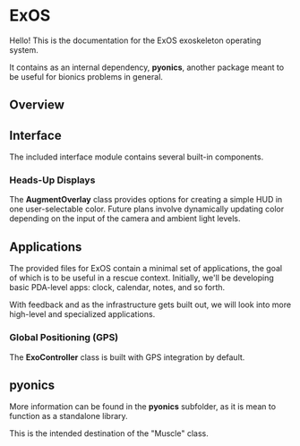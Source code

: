 # ExOS

Hello! This is the documentation for the ExOS exoskeleton operating system.

It contains as an internal dependency, **pyonics**, another package meant
to be useful for bionics problems in general.

## Overview

## Interface

The included interface module contains several built-in components.

### Heads-Up Displays

The **AugmentOverlay** class provides options for creating a simple HUD in one user-selectable color.
Future plans involve dynamically updating color depending on the input of the camera and ambient light levels.

## Applications
The provided files for ExOS contain a minimal set of applications, the goal of which is to 
be useful in a rescue context. Initially, we'll be developing basic PDA-level apps: clock, calendar, notes, and so forth.

With feedback and as the infrastructure gets built out, we will look into more high-level and specialized applications.

### Global Positioning (GPS)

The **ExoController** class is built with GPS integration by default.

## pyonics

More information can be found in the **pyonics** subfolder, as it is mean to function
as a standalone library.

This is the intended destination of the "Muscle" class.